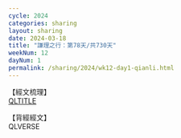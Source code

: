 ```yaml
---
cycle: 2024
categories: sharing
layout: sharing
date: 2024-03-18
title: "謙理之行：第78天/共730天"
weekNum: 12
dayNum: 1
permalink: /sharing/2024/wk12-day1-qianli.html
---
```

【經文梳理】  
[QLTITLE](QLLINK)

【背經經文】  
QLVERSE

